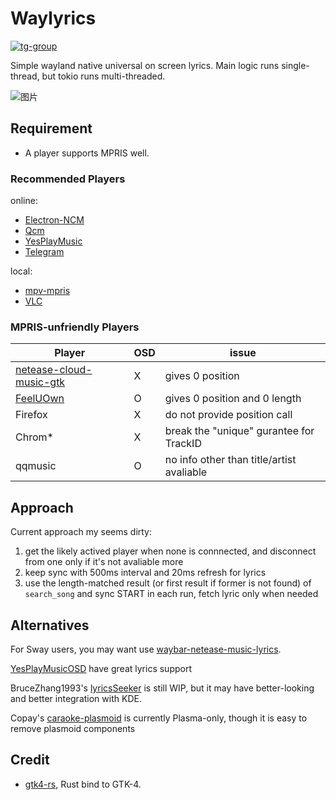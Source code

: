 # Waylyrics

[![tg-group](https://img.shields.io/badge/tg%20group-open-blue)](https://t.me/waylyrics)

Simple wayland native universal on screen lyrics.
Main logic runs single-thread, but tokio runs multi-threaded.

![图片](https://user-images.githubusercontent.com/34085039/235869618-1f0fe78d-2637-4898-b8a1-53eb015d6731.png)


## Requirement

- A player supports MPRIS well.

### Recommended Players

online:
- [Electron-NCM](https://github.com/Rocket1184/electron-netease-cloud-music)
- [Qcm](https://github.com/hypengw/Qcm)
- [YesPlayMusic](https://github.com/qier222/YesPlayMusic)
- [Telegram](https://t.me/Music163Bot)

local:
- [mpv-mpris](https://github.com/hoyon/mpv-mpris)
- [VLC](https://www.videolan.org)

### MPRIS-unfriendly Players

[netease-cloud-music-gtk]: https://github.com/gmg137/netease-cloud-music-gtk
[FeelUOwn]: https://github.com/feeluown/FeelUOwn


Player | OSD | issue
------|-----|------
[netease-cloud-music-gtk] | X | gives 0 position
[FeelUOwn] | O | gives 0 position and 0 length
Firefox | X | do not provide position call
Chrom* | X | break the "unique" gurantee for TrackID
qqmusic | O | no info other than title/artist avaliable

## Approach

Current approach my seems dirty:

1. get the likely actived player when none is connnected, and disconnect from one only if it's not avaliable more
2. keep sync with 500ms interval and 20ms refresh for lyrics
3. use the length-matched result (or first result if former is not found) of `search_song` and sync START in each run, fetch lyric only when needed

## Alternatives

[YesPlayMusicOSD]: https://github.com/shih-liang/YesPlayMusicOSD
[waybar-netease-music-lyrics]: https://github.com/kangxiaoju/waybar-netease-music-lyrics

For Sway users, you may want use [waybar-netease-music-lyrics].

[YesPlayMusicOSD] have great lyrics support

BruceZhang1993's [lyricsSeeker](https://github.com/BruceZhang1993/LyricsSeeker) is still WIP, but it may have better-looking and better integration with KDE.

Copay's [caraoke-plasmoid](https://github.com/Copay/caraoke-plasmoid) is currently Plasma-only, though it is easy to remove plasmoid components

## Credit

[gtk4-rs]: https://github.com/gtk-rs/gtk4-rs

- [gtk4-rs], Rust bind to GTK-4.
